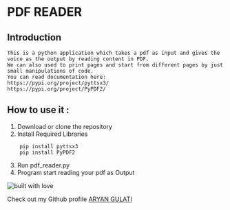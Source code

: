 # PDF READER

## Introduction
```
This is a python application which takes a pdf as input and gives the voice as the output by reading content in PDF.
We can also used to print pages and start from different pages by just small manipulations of code.
You can read documentation here:
https://pypi.org/project/pyttsx3/
https://pypi.org/project/PyPDF2/
```
## How to use it :
1. Download or clone the repository
2. Install Required Libraries
``` 
    pip install pyttsx3
    pip install PyPDF2
```
3. Run pdf_reader.py
4. Program start reading your pdf as Output



![built with love](https://forthebadge.com/images/badges/built-with-love.svg)

Check out my Github profile [ARYAN GULATI](https://github.com/aryangulati)